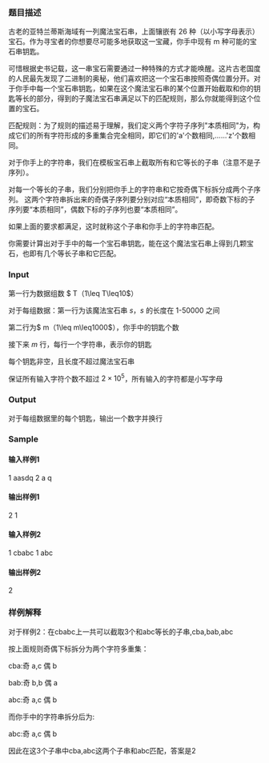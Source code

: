 ### 题目描述
古老的亚特兰蒂斯海域有一列魔法宝石串，上面镶嵌有 26 种（以小写字母表示）宝石。作为寻宝者的你想要尽可能多地获取这一宝藏，你手中现有 m 种可能的宝石串钥匙。

可惜根据史书记载，这一串宝石需要通过一种特殊的方式才能唤醒。这片古老国度的人民最先发现了二进制的奥秘，他们喜欢把这一个宝石串按照奇偶位置分开。对于你手中每一个宝石串钥匙，如果在这个魔法宝石串的某个位置开始截取和你的钥匙等长的部分，得到的子魔法宝石串满足以下的匹配规则，那么你就能得到这个位置的宝石。  

匹配规则：为了规则的描述易于理解，我们定义两个字符子序列"本质相同"为，构成它们的所有字符形成的多重集合完全相同，即它们的'a'个数相同,……'z'个数相同。

对于你手上的字符串，我们在模板宝石串上截取所有和它等长的子串（注意不是子序列）。

对每一个等长的子串，我们分别把你手上的字符串和它按奇偶下标拆分成两个子序列。
这两个字符串拆出来的奇偶子序列要分别对应“本质相同”，即奇数下标的子序列要“本质相同”，偶数下标的子序列也要“本质相同”。

如果上面的要求都满足，这时就称这个子串和你手上的字符串匹配。

你需要计算出对于手中的每一个宝石串钥匙，能在这个魔法宝石串上得到几颗宝石，也即有几个等长子串和它匹配。

### Input
第一行为数据组数 $ T$（$1\leq T\leq10$）

对于每组数据：第一行为该魔法宝石串 $s$，$s$ 的长度在 1-50000 之间

第二行为$ m$（$1\leq m\leq1000$），你手中的钥匙个数

接下来 $m$ 行，每行一个字符串，表示你的钥匙

每个钥匙非空，且长度不超过魔法宝石串

保证所有输入字符个数不超过 $2\times10^5$，所有输入的字符都是小写字母

### Output
对于每组数据里的每个钥匙，输出一个数字并换行

### Sample
#### 输入样例1
1
aasdq
2
a
q
#### 输出样例1
2
1
#### 输入样例2
1
cbabc
1
abc
#### 输出样例2
2

### 样例解释
对于样例2：在cbabc上一共可以截取3个和abc等长的子串,cba,bab,abc

按上面规则奇偶下标拆分为两个字符多重集：

cba:奇 a,c 偶 b

bab:奇 b,b 偶 a

abc:奇 a,c 偶 b

而你手中的字符串拆分后为:

abc:奇 a,c 偶 b

因此在这3个子串中cba,abc这两个子串和abc匹配，答案是2